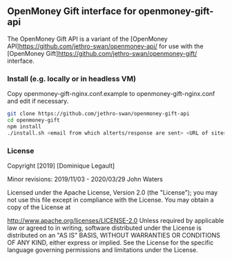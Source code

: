 ## OpenMoney Gift interface for openmoney-gift-api

The OpenMoney Gift API is a variant of the [OpenMoney API]https://github.com/jethro-swan/openmoney-api/ 
for use with the [OpenMoney Gift]https://github.com/jethro-swan/openmoney-gift/ interface.

### Install (e.g. locally or in headless VM)

Copy  openmoney-gift-nginx.conf.example  to  openmoney-gift-nginx.conf  and edit if necessary.


```sh
git clone https://github.com/jethro-swan/openmoney-gift-api
cd openmoney-gift
npm install
./install.sh <email from which alterts/response are sent> <URL of site>
```



### License

Copyright [2019] [Dominique Legault]

Minor revisions: 2019/11/03 - 2020/03/29 John Waters
  
Licensed under the Apache License, Version 2.0 (the "License"); you may not use this file except in compliance with the License. You may obtain a copy of the License at

http://www.apache.org/licenses/LICENSE-2.0
Unless required by applicable law or agreed to in writing, software distributed under the License is distributed on an "AS IS" BASIS, WITHOUT WARRANTIES OR CONDITIONS OF ANY KIND, either express or implied. See the License for the specific language governing permissions and limitations under the License.
